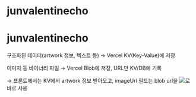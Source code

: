 # junvalentinecho
# junvalentinecho


구조화된 데이터(artwork 정보, 텍스트 등) → Vercel KV(Key-Value)에 저장

이미지 등 바이너리 파일 → Vercel Blob에 저장, URL만 KV/DB에 기록

→ 프론트에서는 KV에서 artwork 정보 받아오고, imageUrl 필드는 blob url을 <img src={imageUrl}>로 바로 사용